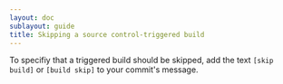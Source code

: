 ```yaml
---
layout: doc
sublayout: guide
title: Skipping a source control-triggered build
---
```

To specifiy that a triggered build should be skipped, add the text `[skip build]` or `[build skip]` to your commit's message.

